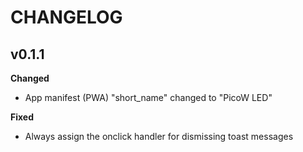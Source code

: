 # CHANGELOG

## v0.1.1

**Changed**

- App manifest (PWA) "short_name" changed to "PicoW LED"

**Fixed**

- Always assign the onclick handler for dismissing toast messages
